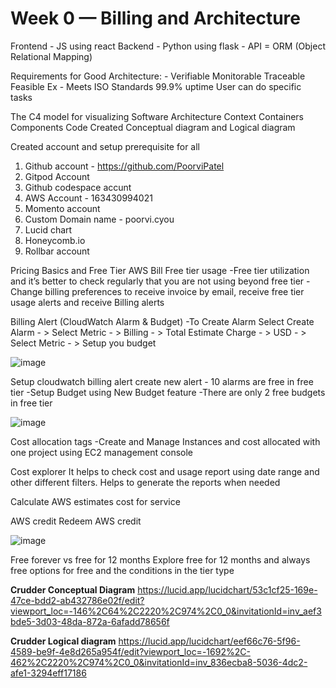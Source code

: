 # Week 0 — Billing and Architecture


Frontend - JS using react 
Backend - Python using flask - API = ORM (Object Relational Mapping)

Requirements for Good Architecture: -
Verifiable
Monitorable
Traceable
Feasible Ex - Meets ISO Standards
99.9% uptime
User can do specific tasks

The C4 model for visualizing Software Architecture Context Containers Components Code
Created Conceptual diagram and Logical diagram

Created account and setup prerequisite for all
1) Github account - https://github.com/PoorviPatel
2) Gitpod  Account
3) Github codespace accunt
4) AWS Account - 163430994021
5) Momento account
6) Custom Domain name - poorvi.cyou
7) Lucid chart
8) Honeycomb.io
9) Rollbar account

Pricing Basics and Free Tier
AWS Bill Free tier usage -Free tier utilization and it’s better to check regularly that you are not using beyond free tier -Change billing preferences to receive invoice by email, receive free tier usage alerts and receive Billing alerts

Billing Alert (CloudWatch Alarm & Budget) -To Create Alarm Select Create Alarm - > Select Metric - > Billing - > Total Estimate Charge - > USD - > Select Metric - > Setup you budget

![image](https://user-images.githubusercontent.com/36946649/219297022-d32317f8-1ec0-48e5-8ed9-a67a9e295ddc.png)

 
Setup cloudwatch billing alert create new alert - 10 alarms are free in free tier -Setup Budget using New Budget feature -There are only 2 free budgets in free tier
 
 ![image](https://user-images.githubusercontent.com/36946649/219297156-5ee6f92d-b277-4809-bb0c-f2a677f18f75.png)


Cost allocation tags -Create and Manage Instances and cost allocated with one project using EC2 management console

Cost explorer It helps to check cost and usage report using date range and other different filters. Helps to generate the reports when needed

Calculate AWS estimates cost for service

AWS credit Redeem AWS credit

 ![image](https://user-images.githubusercontent.com/36946649/219297213-c06687e5-2351-4bdc-be2d-4553b46fcbdb.png)


Free forever vs free for 12 months Explore free for 12 months and always free options for free and the conditions in the tier type



	


**Crudder Conceptual Diagram**
https://lucid.app/lucidchart/53c1cf25-169e-47ce-bdd2-ab432786e02f/edit?viewport_loc=-146%2C64%2C2220%2C974%2C0_0&invitationId=inv_aef3bde5-3d03-48da-872a-6afadd78656f

**Crudder Logical diagram**
https://lucid.app/lucidchart/eef66c76-5f96-4589-be9f-4e8d265a954f/edit?viewport_loc=-1692%2C-462%2C2220%2C974%2C0_0&invitationId=inv_836ecba8-5036-4dc2-afe1-3294eff17186
